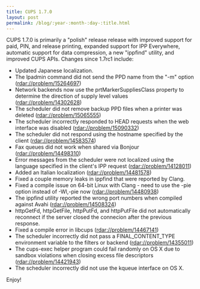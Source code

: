 ```yaml
---
title: CUPS 1.7.0
layout: post
permalink: /blog/:year-:month-:day-:title.html
---
```


CUPS 1.7.0 is primarily a "polish" release release with improved support for paid, PIN, and release printing, expanded support for IPP Everywhere, automatic support for data compression, a new "ippfind" utility, and improved CUPS APIs. Changes since 1.7rc1 include:
- Updated Japanese localization.
- The lpadmin command did not send the PPD name from the "-m" option (<rdar://problem/15264697>)
- Network backends now use the prtMarkerSuppliesClass property to determine the direction of supply level values (<rdar://problem/14302628>)
- The scheduler did not remove backup PPD files when a printer was deleted (<rdar://problem/15065555>)
- The scheduler incorrectly responded to HEAD requests when the web interface was disabled (<rdar://problem/15090332>)
- The scheduler did not respond using the hostname specified by the client (<rdar://problem/14583574>)
- Fax queues did not work when shared via Bonjour (<rdar://problem/14498310>)
- Error messages from the scheduler were not localized using the language specified in the client's IPP request (<rdar://problem/14128011>)
- Added an Italian localization (<rdar://problem/14481578>)
- Fixed a couple memory leaks in ippfind that were reported by Clang.
- Fixed a compile issue on 64-bit Linux with Clang - need to use the -pie option instead of -Wl,-pie now (<rdar://problem/14480938>)
- The ippfind utility reported the wrong port numbers when compiled against Avahi (<rdar://problem/14508324>)
- httpGetFd, httpGetFile, httpPutFd, and httpPutFile did not automatically reconnect if the server closed the connecion after the previous response.
- Fixed a compile error in libcups (<rdar://problem/14467141>)
- The scheduler incorrectly did not pass a FINAL_CONTENT_TYPE environment variable to the filters or backend (<rdar://problem/14355011>)
- The cups-exec helper program could fail randomly on OS X due to sandbox violations when closing excess file descriptors (<rdar://problem/14421943>)
- The scheduler incorrectly did not use the kqueue interface on OS X.

Enjoy!
